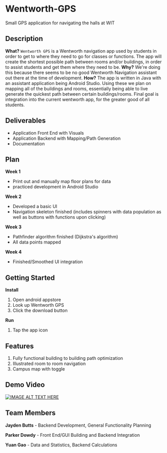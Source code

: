 # Wentworth-GPS
Small GPS application for navigating the halls at WIT
## Description
**What?**
`Wentworth GPS` is a Wentworth navigation app used by students in order to get to where they need to go for classes or functions. The app will create the shortest possible path between rooms and/or buildings, in order to assist students and get them where they need to be.
**Why?**
We're doing this because there seems to be no good Wentworth Navigation assistant out there at the time of development.
**How?**
The app is written in Java with an assistant application being Android Studio. Using these we plan on mapping all of the buildings and rooms, essentially being able to live generate the quickest path between certain buildings/rooms. Final goal is integration into the current wentworth app, for the greater good of all students.

## Deliverables
- Application Front End with Visuals
- Application Backend with Mapping/Path Generation
- Documentation 

## Plan
**Week 1**
- Print out and manually map floor plans for data
- practiced development in Android Studio

**Week 2**
- Developed a basic UI
- Navigation skeleton finished (includes spinners with data population as well as buttons with functions upon clicking)

**Week 3**
- Pathfinder algorithm finished (Dijkstra's algorithm)
- All data points mapped

**Week 4**
- Finished/Smoothed UI integration

## Getting Started
**Install**
1. Open android appstore
2. Look up Wentworth GPS
3. Click the download button

**Run**
1. Tap the app icon

## Features
1. Fully functional building to building path optimization
2. Illustrated room to room navigation
3. Campus map with toggle

## Demo Video
[![IMAGE ALT TEXT HERE](https://img.youtube.com/vi/KAVe8zOhnoE/0.jpg)](https://www.youtube.com/watch?v=KAVe8zOhnoE)
## Team Members
**Jayden Butts** - Backend Development, General Functionality Planning

**Parker Dowdy** - Front End/GUI Building and Backend Integration

**Yuan Gao** - Data and Statistics, Backend Calculations

